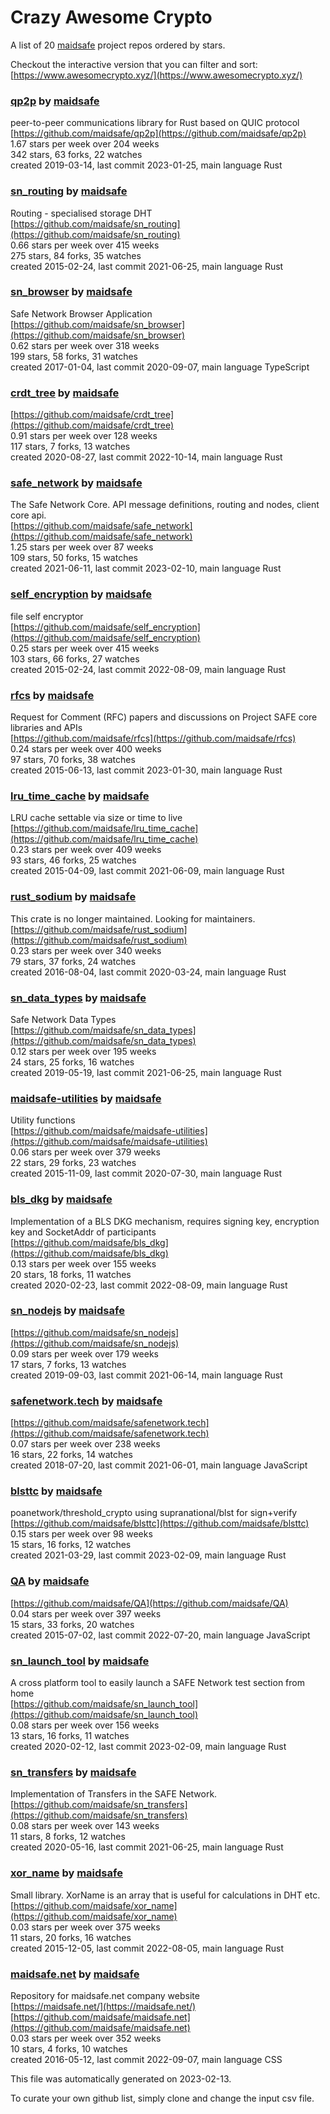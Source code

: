 # Crazy Awesome Crypto
A list of 20 [maidsafe](https://github.com/maidsafe) project repos ordered by stars.  

Checkout the interactive version that you can filter and sort: 
[https://www.awesomecrypto.xyz/](https://www.awesomecrypto.xyz/)  


### [qp2p](https://github.com/maidsafe/qp2p) by [maidsafe](https://github.com/maidsafe)  
peer-to-peer communications library for Rust based on QUIC protocol  
[https://github.com/maidsafe/qp2p](https://github.com/maidsafe/qp2p)  
1.67 stars per week over 204 weeks  
342 stars, 63 forks, 22 watches  
created 2019-03-14, last commit 2023-01-25, main language Rust  


### [sn_routing](https://github.com/maidsafe/sn_routing) by [maidsafe](https://github.com/maidsafe)  
Routing - specialised storage DHT  
[https://github.com/maidsafe/sn_routing](https://github.com/maidsafe/sn_routing)  
0.66 stars per week over 415 weeks  
275 stars, 84 forks, 35 watches  
created 2015-02-24, last commit 2021-06-25, main language Rust  


### [sn_browser](https://github.com/maidsafe/sn_browser) by [maidsafe](https://github.com/maidsafe)  
Safe Network Browser Application  
[https://github.com/maidsafe/sn_browser](https://github.com/maidsafe/sn_browser)  
0.62 stars per week over 318 weeks  
199 stars, 58 forks, 31 watches  
created 2017-01-04, last commit 2020-09-07, main language TypeScript  


### [crdt_tree](https://github.com/maidsafe/crdt_tree) by [maidsafe](https://github.com/maidsafe)  
  
[https://github.com/maidsafe/crdt_tree](https://github.com/maidsafe/crdt_tree)  
0.91 stars per week over 128 weeks  
117 stars, 7 forks, 13 watches  
created 2020-08-27, last commit 2022-10-14, main language Rust  


### [safe_network](https://github.com/maidsafe/safe_network) by [maidsafe](https://github.com/maidsafe)  
The Safe Network Core. API message definitions, routing and nodes, client core api.  
[https://github.com/maidsafe/safe_network](https://github.com/maidsafe/safe_network)  
1.25 stars per week over 87 weeks  
109 stars, 50 forks, 15 watches  
created 2021-06-11, last commit 2023-02-10, main language Rust  


### [self_encryption](https://github.com/maidsafe/self_encryption) by [maidsafe](https://github.com/maidsafe)  
file self encryptor  
[https://github.com/maidsafe/self_encryption](https://github.com/maidsafe/self_encryption)  
0.25 stars per week over 415 weeks  
103 stars, 66 forks, 27 watches  
created 2015-02-24, last commit 2022-08-09, main language Rust  


### [rfcs](https://github.com/maidsafe/rfcs) by [maidsafe](https://github.com/maidsafe)  
Request for Comment (RFC) papers and discussions on Project SAFE core libraries and APIs  
[https://github.com/maidsafe/rfcs](https://github.com/maidsafe/rfcs)  
0.24 stars per week over 400 weeks  
97 stars, 70 forks, 38 watches  
created 2015-06-13, last commit 2023-01-30, main language Rust  


### [lru_time_cache](https://github.com/maidsafe/lru_time_cache) by [maidsafe](https://github.com/maidsafe)  
LRU cache settable via size or time to live  
[https://github.com/maidsafe/lru_time_cache](https://github.com/maidsafe/lru_time_cache)  
0.23 stars per week over 409 weeks  
93 stars, 46 forks, 25 watches  
created 2015-04-09, last commit 2021-06-09, main language Rust  


### [rust_sodium](https://github.com/maidsafe/rust_sodium) by [maidsafe](https://github.com/maidsafe)  
This crate is no longer maintained. Looking for maintainers.   
[https://github.com/maidsafe/rust_sodium](https://github.com/maidsafe/rust_sodium)  
0.23 stars per week over 340 weeks  
79 stars, 37 forks, 24 watches  
created 2016-08-04, last commit 2020-03-24, main language Rust  


### [sn_data_types](https://github.com/maidsafe/sn_data_types) by [maidsafe](https://github.com/maidsafe)  
Safe Network Data Types  
[https://github.com/maidsafe/sn_data_types](https://github.com/maidsafe/sn_data_types)  
0.12 stars per week over 195 weeks  
24 stars, 25 forks, 16 watches  
created 2019-05-19, last commit 2021-06-25, main language Rust  


### [maidsafe-utilities](https://github.com/maidsafe/maidsafe-utilities) by [maidsafe](https://github.com/maidsafe)  
Utility functions  
[https://github.com/maidsafe/maidsafe-utilities](https://github.com/maidsafe/maidsafe-utilities)  
0.06 stars per week over 379 weeks  
22 stars, 29 forks, 23 watches  
created 2015-11-09, last commit 2020-07-30, main language Rust  


### [bls_dkg](https://github.com/maidsafe/bls_dkg) by [maidsafe](https://github.com/maidsafe)  
Implementation of a BLS DKG mechanism, requires signing key, encryption key and SocketAddr of participants   
[https://github.com/maidsafe/bls_dkg](https://github.com/maidsafe/bls_dkg)  
0.13 stars per week over 155 weeks  
20 stars, 18 forks, 11 watches  
created 2020-02-23, last commit 2022-08-09, main language Rust  


### [sn_nodejs](https://github.com/maidsafe/sn_nodejs) by [maidsafe](https://github.com/maidsafe)  
  
[https://github.com/maidsafe/sn_nodejs](https://github.com/maidsafe/sn_nodejs)  
0.09 stars per week over 179 weeks  
17 stars, 7 forks, 13 watches  
created 2019-09-03, last commit 2021-06-14, main language Rust  


### [safenetwork.tech](https://github.com/maidsafe/safenetwork.tech) by [maidsafe](https://github.com/maidsafe)  
  
[https://github.com/maidsafe/safenetwork.tech](https://github.com/maidsafe/safenetwork.tech)  
0.07 stars per week over 238 weeks  
16 stars, 22 forks, 14 watches  
created 2018-07-20, last commit 2021-06-01, main language JavaScript  


### [blsttc](https://github.com/maidsafe/blsttc) by [maidsafe](https://github.com/maidsafe)  
poanetwork/threshold_crypto using supranational/blst for sign+verify  
[https://github.com/maidsafe/blsttc](https://github.com/maidsafe/blsttc)  
0.15 stars per week over 98 weeks  
15 stars, 16 forks, 12 watches  
created 2021-03-29, last commit 2023-02-09, main language Rust  


### [QA](https://github.com/maidsafe/QA) by [maidsafe](https://github.com/maidsafe)  
  
[https://github.com/maidsafe/QA](https://github.com/maidsafe/QA)  
0.04 stars per week over 397 weeks  
15 stars, 33 forks, 20 watches  
created 2015-07-02, last commit 2022-07-20, main language JavaScript  


### [sn_launch_tool](https://github.com/maidsafe/sn_launch_tool) by [maidsafe](https://github.com/maidsafe)  
A cross platform tool to easily launch a SAFE Network test section from home  
[https://github.com/maidsafe/sn_launch_tool](https://github.com/maidsafe/sn_launch_tool)  
0.08 stars per week over 156 weeks  
13 stars, 16 forks, 11 watches  
created 2020-02-12, last commit 2023-02-09, main language Rust  


### [sn_transfers](https://github.com/maidsafe/sn_transfers) by [maidsafe](https://github.com/maidsafe)  
Implementation of Transfers in the SAFE Network.  
[https://github.com/maidsafe/sn_transfers](https://github.com/maidsafe/sn_transfers)  
0.08 stars per week over 143 weeks  
11 stars, 8 forks, 12 watches  
created 2020-05-16, last commit 2021-06-25, main language Rust  


### [xor_name](https://github.com/maidsafe/xor_name) by [maidsafe](https://github.com/maidsafe)  
Small library. XorName is an array that is useful for calculations in DHT etc.   
[https://github.com/maidsafe/xor_name](https://github.com/maidsafe/xor_name)  
0.03 stars per week over 375 weeks  
11 stars, 20 forks, 16 watches  
created 2015-12-05, last commit 2022-08-05, main language Rust  


### [maidsafe.net](https://github.com/maidsafe/maidsafe.net) by [maidsafe](https://github.com/maidsafe)  
Repository for maidsafe.net company website  
[https://maidsafe.net/](https://maidsafe.net/)  
[https://github.com/maidsafe/maidsafe.net](https://github.com/maidsafe/maidsafe.net)  
0.03 stars per week over 352 weeks  
10 stars, 4 forks, 10 watches  
created 2016-05-12, last commit 2022-09-07, main language CSS  


This file was automatically generated on 2023-02-13.  

To curate your own github list, simply clone and change the input csv file.  